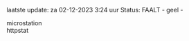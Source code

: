 laatste update: 
za 02-12-2023  3:24   uur 
Status: FAALT - geel - 
<div class="service Y">microstation</div><div class="service G">httpstat</div>